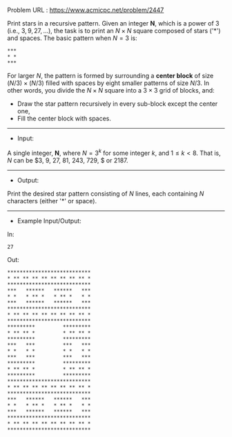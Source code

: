 Problem URL : https://www.acmicpc.net/problem/2447

Print stars in a recursive pattern. Given an integer **N**, which is a power of 3 (i.e., $3, 9, 27, \ldots$), the task is to print an $N \times N$ square composed of stars ('\*') and spaces. The basic pattern when $N = 3$ is:

```
***
* *
***
```

For larger $N$, the pattern is formed by surrounding a **center block** of size $(N/3) \times (N/3)$ filled with spaces by eight smaller patterns of size $N/3$. In other words, you divide the $N \times N$ square into a $3 \times 3$ grid of blocks, and:

* Draw the star pattern recursively in every sub-block except the center one,
* Fill the center block with spaces.

---
* Input:

A single integer, **N**, where $N = 3^k$ for some integer $k$, and $1 \le k < 8$. That is, $N$ can be $3, 9, 27, 81, 243, 729, $ or $2187$.

---
* Output:

Print the desired star pattern consisting of $N$ lines, each containing $N$ characters (either '\*' or space).

---
* Example Input/Output:

In:
```
27
```

Out:
```
***************************
* ** ** ** ** ** ** ** ** *
***************************
***   ******   ******   ***
* *   * ** *   * ** *   * *
***   ******   ******   ***
***************************
* ** ** ** ** ** ** ** ** *
***************************
*********         *********
* ** ** *         * ** ** *
*********         *********
***   ***         ***   ***
* *   * *         * *   * *
***   ***         ***   ***
*********         *********
* ** ** *         * ** ** *
*********         *********
***************************
* ** ** ** ** ** ** ** ** *
***************************
***   ******   ******   ***
* *   * ** *   * ** *   * *
***   ******   ******   ***
***************************
* ** ** ** ** ** ** ** ** *
***************************
```

